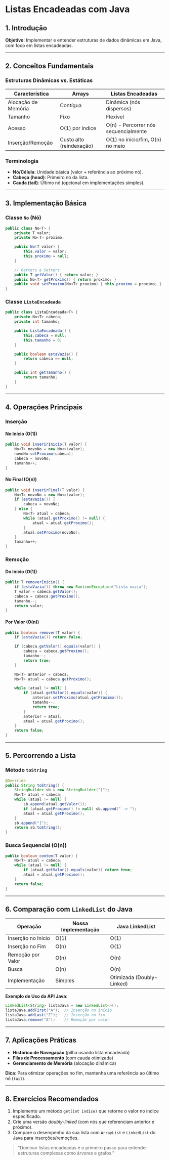 # Listas Encadeadas com Java

## 1. Introdução

**Objetivo**: Implementar e entender estruturas de dados dinâmicas em Java, com foco em listas encadeadas.

---

## 2. Conceitos Fundamentais

### Estruturas Dinâmicas vs. Estáticas

| **Característica**  | **Arrays**               | **Listas Encadeadas**                |
| ------------------- | ------------------------ | ------------------------------------ |
| Alocação de Memória | Contígua                 | Dinâmica (nós dispersos)             |
| Tamanho             | Fixo                     | Flexível                             |
| Acesso              | O(1) por índice          | O(n) - Percorrer nós sequencialmente |
| Inserção/Remoção    | Custo alto (reindexação) | O(1) no início/fim, O(n) no meio     |

### Terminologia

- **Nó/Célula**: Unidade básica (valor + referência ao próximo nó).
- **Cabeça (head)**: Primeiro nó da lista.
- **Cauda (tail)**: Último nó (opcional em implementações simples).

---

## 3. Implementação Básica

### Classe `No` (Nó)

```java
public class No<T> {
    private T valor;
    private No<T> proximo;

    public No(T valor) {
        this.valor = valor;
        this.proximo = null;
    }

    // Getters e Setters
    public T getValor() { return valor; }
    public No<T> getProximo() { return proximo; }
    public void setProximo(No<T> proximo) { this.proximo = proximo; }
}
```

### Classe `ListaEncadeada`

```java
public class ListaEncadeada<T> {
    private No<T> cabeca;
    private int tamanho;

    public ListaEncadeada() {
        this.cabeca = null;
        this.tamanho = 0;
    }

    public boolean estaVazia() {
        return cabeca == null;
    }

    public int getTamanho() {
        return tamanho;
    }
}
```

---

## 4. Operações Principais

### Inserção

#### No Início (O(1))

```java
public void inserirInicio(T valor) {
    No<T> novoNo = new No<>(valor);
    novoNo.setProximo(cabeca);
    cabeca = novoNo;
    tamanho++;
}
```

#### No Final (O(n))

```java
public void inserirFinal(T valor) {
    No<T> novoNo = new No<>(valor);
    if (estaVazia()) {
        cabeca = novoNo;
    } else {
        No<T> atual = cabeca;
        while (atual.getProximo() != null) {
            atual = atual.getProximo();
        }
        atual.setProximo(novoNo);
    }
    tamanho++;
}
```

### Remoção

#### Do Início (O(1))

```java
public T removerInicio() {
    if (estaVazia()) throw new RuntimeException("Lista vazia");
    T valor = cabeca.getValor();
    cabeca = cabeca.getProximo();
    tamanho--;
    return valor;
}
```

#### Por Valor (O(n))

```java
public boolean remover(T valor) {
    if (estaVazia()) return false;

    if (cabeca.getValor().equals(valor)) {
        cabeca = cabeca.getProximo();
        tamanho--;
        return true;
    }

    No<T> anterior = cabeca;
    No<T> atual = cabeca.getProximo();

    while (atual != null) {
        if (atual.getValor().equals(valor)) {
            anterior.setProximo(atual.getProximo());
            tamanho--;
            return true;
        }
        anterior = atual;
        atual = atual.getProximo();
    }
    return false;
}
```

---

## 5. Percorrendo a Lista

### Método `toString`

```java
@Override
public String toString() {
    StringBuilder sb = new StringBuilder("[");
    No<T> atual = cabeca;
    while (atual != null) {
        sb.append(atual.getValor());
        if (atual.getProximo() != null) sb.append(" -> ");
        atual = atual.getProximo();
    }
    sb.append("]");
    return sb.toString();
}
```

### Busca Sequencial (O(n))

```java
public boolean contem(T valor) {
    No<T> atual = cabeca;
    while (atual != null) {
        if (atual.getValor().equals(valor)) return true;
        atual = atual.getProximo();
    }
    return false;
}
```

---

## 6. Comparação com `LinkedList` do Java

| **Operação**       | **Nossa Implementação** | **Java LinkedList**       |
| ------------------ | ----------------------- | ------------------------- |
| Inserção no Início | O(1)                    | O(1)                      |
| Inserção no Fim    | O(n)                    | O(1)                      |
| Remoção por Valor  | O(n)                    | O(n)                      |
| Busca              | O(n)                    | O(n)                      |
| Implementação      | Simples                 | Otimizada (Doubly-Linked) |

**Exemplo de Uso da API Java**:

```java
LinkedList<String> listaJava = new LinkedList<>();
listaJava.addFirst("A");  // Inserção no início
listaJava.addLast("Z");   // Inserção no fim
listaJava.remove("A");    // Remoção por valor
```

---

## 7. Aplicações Práticas

- **Histórico de Navegação** (pilha usando lista encadeada)
- **Filas de Processamento** (com cauda otimizada)
- **Gerenciamento de Memória** (alocação dinâmica)

**Dica**: Para otimizar operações no fim, mantenha uma referência ao último nó (`tail`).

---

## 8. Exercícios Recomendados

1. Implemente um método `get(int indice)` que retorne o valor no índice especificado.
2. Crie uma versão _doubly-linked_ (com nós que referenciam anterior e próximo).
3. Compare o desempenho da sua lista com `ArrayList` e `LinkedList` do Java para inserções/remoções.

> "Dominar listas encadeadas é o primeiro passo para entender estruturas complexas como árvores e grafos."
